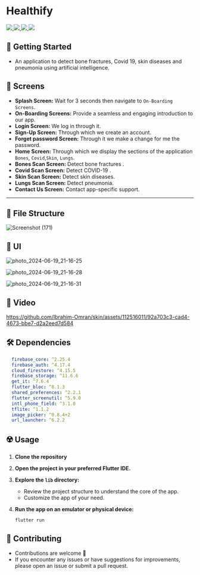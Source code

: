 # Healthify

<div align="start">
<!--      <a href="https://api.visitorbadge.io/api/visitors?path=Up-To-Do-App&label=People%20who%20visited%20this%20page&countColor=%23263759" target="_blank">
        <img src="https://api.visitorbadge.io/api/visitors?path=Up-To-Do-App&label=People%20who%20visited%20this%20page&countColor=%23263759" target="_blank" />
    </a> -->
    <a href="https://www.linkedin.com/in/ibrahim-haroon-omran-a35444222/" target="_blank">
        <img src="https://img.shields.io/badge/LinkedIn-0077B5?style=for-the-badge&logo=linkedin&logoColor=white" target="_blank" />
    </a>
  <a href="mailto:omranibraheem705@gmail.com">
    <img src="https://img.shields.io/badge/Gmail-333333?style=for-the-badge&logo=gmail&logoColor=red" />
  </a>
    <a href="https://youtube.com/@ibrahimomran8085?si=bHNizIHn9dIL3jX7">
    <img src="https://img.shields.io/badge/Youtube-red?style=for-the-badge&logo=youtube&logoColor=white" />
<!--   </a>
     <a href="https://mostaql.com/u/ammarageeza/portfolio">
    <img src="https://img.shields.io/badge/Portfolio-0077B5?style=for-the-badge&logoColor=white" />
  </a> -->
     </a>
     <a href="https://t.me/Eng_Ibrahim_Omran_705">
    <img src="https://img.shields.io/badge/Telegram-0077B5?style=for-the-badge&logo=telegram&logoColor=white" />
  </a>
</div>

## 🚀 Getting Started

- An application to detect bone fractures, Covid 19, skin diseases and pneumonia using artificial intelligence.

## 🤳 Screens

- **Splash Screen:** Wait for 3 seconds then navigate to `On-Boarding Screens`. 
- **On-Boarding Screens:** Provide a seamless and engaging introduction to our app.
- **Login Screen:** We log in through it.
- **Sign-Up Screen:** Through which we create an account.
- **Forget password Screen:** Through it we make a change for me the password.
- **Home Screen:** Through which we display the sections of the application `Bones`, `Covid`,`Skin`, `Lungs`.
- **Bones Scan Screen:** Detect bone fractures .
- **Covid Scan Screen:** Detect COVID-19 .
- **Skin Scan Screen:** Detect skin diseases.
- **Lungs Scan Screen:** Detect pneumonia.
- **Contact Us Screen:** Contact app-specific support.

<hr>
<!-- <h3>
  <a href="https://www.youtube.com/watch?v=eRK9pI98EUk&list=PLYfTCw9blWRNh4jiQO3kVNd34jUD6MD9m&index=1&t=4s&pp=gAQBiAQB">
    👨🏻‍🎓 Get this app on YouTube Playlist Tutorials
  </a>
</h3> -->
<!-- <p align= "center">
    <a href="https://www.youtube.com/watch?v=eRK9pI98EUk&list=PLYfTCw9blWRNh4jiQO3kVNd34jUD6MD9m&index=1&t=4s&pp=gAQBiAQB">
     <kbd>
        <img  src="https://github.com/AmmarAgeeza/Up-To-Do-App/assets/72443818/0f267f9e-d2a3-41c6-8a4b-17a0b12abd6d" alt="Get this app on YouTube Playlist Tutorials">
     </kbd>
  </a>
 -->

## 📁 File Structure

![Screenshot (171)](https://github.com/Ibrahim-Omran/skin/assets/112516011/9a23123b-e93d-49ba-8972-700514ff40b6)


## 📱 UI

![photo_2024-06-19_21-16-25](https://github.com/Ibrahim-Omran/skin/assets/112516011/e43a8b99-5d91-4fd9-9a43-d4b16c09b6a6)

![photo_2024-06-19_21-16-28](https://github.com/Ibrahim-Omran/skin/assets/112516011/d14e3fa3-b518-4c8a-843a-85968f1615f9)

![photo_2024-06-19_21-16-31](https://github.com/Ibrahim-Omran/skin/assets/112516011/89c36c5a-7fce-45fe-b284-c37436652089)



## 🎥 Video



https://github.com/Ibrahim-Omran/skin/assets/112516011/92a703c3-cad4-4673-bbe7-d2a2eed7d584


## 🛠 Dependencies

```pubspec.yaml
  firebase_core: ^2.25.4
  firebase_auth: ^4.17.4
  cloud_firestore: ^4.15.5
  firebase_storage: ^11.6.6
  get_it: ^7.6.4
  flutter_bloc: ^8.1.3
  shared_preferences: ^2.2.1
  flutter_screenutil: ^5.9.0
  intl_phone_field: ^3.1.0
  tflite: ^1.1.2
  image_picker: ^0.8.4+2
  url_launcher: ^6.2.2
```

## ☢️ Usage

1. **Clone the repository**

2. **Open the project in your preferred Flutter IDE.**

3. **Explore the `lib` directory:**

    - Review the project structure to understand the core of the app.
    - Customize the app of your need.

4. **Run the app on an emulator or physical device:**

    ```bash
    flutter run
    ```

## 🚨 Contributing

- Contributions are welcome 💜
- If you encounter any issues or have suggestions for improvements, please open an issue or submit a pull request.


 
